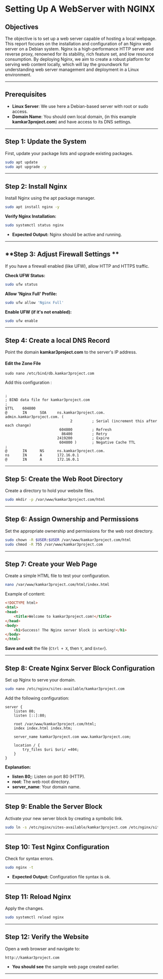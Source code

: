 # Setting Up A WebServer with NGINX

## **Objectives**

The objective is to set up a web server capable of hosting a local webpage. This report focuses on the installation and configuration of an Nginx web server on a Debian system. Nginx is a high-performance HTTP server and reverse proxy, renowned for its stability, rich feature set, and low resource consumption. By deploying Nginx, we aim to create a robust platform for serving web content locally, which will lay the groundwork for understanding web server management and deployment in a Linux environment.

---

## **Prerequisites**

- **Linux Server**: We use here a Debian-based server with root or sudo access.
- **Domain Name**: You should own local domain, (in this example **kamkar3project.com**) and have access to its DNS settings.

---

## **Step 1: Update the System**

First, update your package lists and upgrade existing packages.

```bash
sudo apt update
sudo apt upgrade -y
```

---

## **Step 2: Install Nginx**

Install Nginx using the apt package manager.

```bash
sudo apt install nginx -y
```

**Verify Nginx Installation:**

```bash
sudo systemctl status nginx
```

- **Expected Output:** Nginx should be active and running.

---

## **Step 3: Adjust Firewall Settings **

If you have a firewall enabled (like UFW), allow HTTP and HTTPS traffic.

**Check UFW Status:**

```bash
sudo ufw status
```

**Allow 'Nginx Full' Profile:**

```bash
sudo ufw allow 'Nginx Full'
```

**Enable UFW (if it's not enabled):**

```bash
sudo ufw enable
```

---

## **Step 4: Create a local DNS Record**

Point the domain **kamkar3project.com** to the server's IP address.

#### **Edit the Zone File**

```
sudo nano /etc/bind/db.kamkar3project.com
```

Add this configuration : 
```

;
; BIND data file for kamkar3project.com
;
$TTL    604800
@       IN      SOA     ns.kamkar3project.com. admin.kamkar3project.com. (
                              2         ; Serial (increment this after each change)
                         604800         ; Refresh
                          86400         ; Retry
                        2419200         ; Expire
                         604800 )       ; Negative Cache TTL
;
@       IN      NS      ns.kamkar3project.com.
ns      IN      A       172.16.0.1
@       IN      A       172.16.0.1

```

---

## **Step 5: Create the Web Root Directory**

Create a directory to hold your website files.

```bash
sudo mkdir -p /var/www/kamkar3project.com/html
```

---

## **Step 6: Assign Ownership and Permissions**

Set the appropriate ownership and permissions for the web root directory.

```bash
sudo chown -R $USER:$USER /var/www/kamkar3project.com/html
sudo chmod -R 755 /var/www/kamkar3project.com
```

---

## **Step 7: Create your Web Page**

Create a simple HTML file to test your configuration.

```bash
nano /var/www/kamkar3project.com/html/index.html
```

Example of content:

```html
<!DOCTYPE html>
<html>
<head>
    <title>Welcome to kamkar3project.com!</title>
</head>
<body>
    <h1>Success! The Nginx server block is working!</h1>
</body>
</html>
```

**Save and exit** the file (`Ctrl + X`, then `Y`, and `Enter`).

---

## **Step 8: Create Nginx Server Block Configuration**

Set up Nginx to serve your domain.

```bash
sudo nano /etc/nginx/sites-available/kamkar3project.com
```

Add the following configuration:

```nginx
server {
    listen 80;
    listen [::]:80;

    root /var/www/kamkar3project.com/html;
    index index.html index.htm;

    server_name kamkar3project.com www.kamkar3project.com;

    location / {
        try_files $uri $uri/ =404;
    }
}
```

**Explanation:**

- **listen 80;**: Listen on port 80 (HTTP).
- **root**: The web root directory.
- **server_name**: Your domain name.

---

## **Step 9: Enable the Server Block**

Activate your new server block by creating a symbolic link.

```bash
sudo ln -s /etc/nginx/sites-available/kamkar3project.com /etc/nginx/sites-enabled/
```

---

## **Step 10: Test Nginx Configuration**

Check for syntax errors.

```bash
sudo nginx -t
```

- **Expected Output:** Configuration file syntax is ok.

---

## **Step 11: Reload Nginx**

Apply the changes.

```bash
sudo systemctl reload nginx
```

---

## **Step 12: Verify the Website**

Open a web browser and navigate to:

```
http://kamkar3project.com
```

- **You should see** the sample web page created earlier.

---

